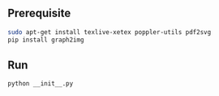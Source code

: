## Prerequisite
```sh
sudo apt-get install texlive-xetex poppler-utils pdf2svg
pip install graph2img
```

## Run
```sh
python __init__.py
```